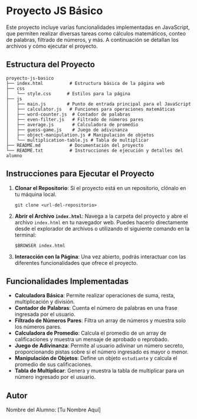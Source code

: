 # Proyecto JS Básico

Este proyecto incluye varias funcionalidades implementadas en JavaScript, que permiten realizar diversas tareas como cálculos matemáticos, conteo de palabras, filtrado de números, y más. A continuación se detallan los archivos y cómo ejecutar el proyecto.

## Estructura del Proyecto

```
proyecto-js-basico
├── index.html          # Estructura básica de la página web
├── css
│   └── style.css      # Estilos para la página
├── js
│   ├── main.js        # Punto de entrada principal para el JavaScript
│   ├── calculator.js   # Funciones para operaciones matemáticas
│   ├── word-counter.js  # Contador de palabras
│   ├── even-filter.js   # Filtrado de números pares
│   ├── average.js       # Calculadora de promedio
│   ├── guess-game.js    # Juego de adivinanza
│   ├── object-manipulation.js # Manipulación de objetos
│   └── multiplication-table.js # Tabla de multiplicar
├── README.md           # Documentación del proyecto
└── README.txt          # Instrucciones de ejecución y detalles del alumno
```

## Instrucciones para Ejecutar el Proyecto

1. **Clonar el Repositorio**: Si el proyecto está en un repositorio, clónalo en tu máquina local.
   ```
   git clone <url-del-repositorio>
   ```

2. **Abrir el Archivo `index.html`**: Navega a la carpeta del proyecto y abre el archivo `index.html` en tu navegador web. Puedes hacerlo directamente desde el explorador de archivos o utilizando el siguiente comando en la terminal:
   ```
   $BROWSER index.html
   ```

3. **Interacción con la Página**: Una vez abierto, podrás interactuar con las diferentes funcionalidades que ofrece el proyecto.

## Funcionalidades Implementadas

- **Calculadora Básica**: Permite realizar operaciones de suma, resta, multiplicación y división.
- **Contador de Palabras**: Cuenta el número de palabras en una frase ingresada por el usuario.
- **Filtrado de Números Pares**: Filtra un array de números y muestra solo los números pares.
- **Calculadora de Promedio**: Calcula el promedio de un array de calificaciones y muestra un mensaje de aprobado o reprobado.
- **Juego de Adivinanza**: Permite al usuario adivinar un número secreto, proporcionando pistas sobre si el número ingresado es mayor o menor.
- **Manipulación de Objetos**: Define un objeto `estudiante` y calcula el promedio de sus calificaciones.
- **Tabla de Multiplicar**: Genera y muestra la tabla de multiplicar para un número ingresado por el usuario.

## Autor

Nombre del Alumno: [Tu Nombre Aquí]